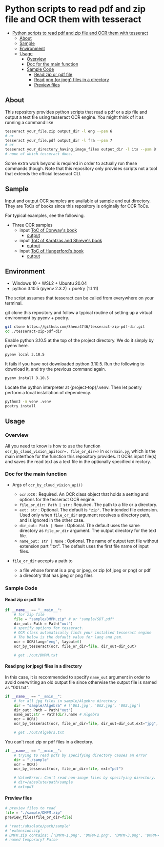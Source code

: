 # Python scripts to read pdf and zip file and OCR them with tesseract

- [Python scripts to read pdf and zip file and OCR them with tesseract](#python-scripts-to-read-pdf-and-zip-file-and-ocr-them-with-tesseract)
    - [About](#about)
    - [Sample](#sample)
    - [Environment](#environment)
    - [Usage](#usage)
        - [Overview](#overview)
        - [Doc for the main function](#doc-for-the-main-function)
        - [Sample Code](#sample-code)
            - [Read zip or pdf file](#read-zip-or-pdf-file)
            - [Read png (or jpeg) files in a directory](#read-png-or-jpeg-files-in-a-directory)
            - [Preview files](#preview-files)

## About

This repository provides python scripts that read a pdf or a zip file and output a text file using tesseract OCR engine. You might think of it as running a command like

```bash
tesseract your_file.zip output_dir -l eng --psm 6
# or 
tesseract your_file.pdf output_dir -l fra --psm 7
# or 
tesseract your_directory_having_image_files output_dir -l ita --psm 8
# none of which tesseract does.
```

Some extra work beyond is required in order to actually run these commands though. Note that this repository only provides scripts not a tool that extends the official tesseract CLI.

## Sample

Input and output OCR samples are available at [sample](/sample/) and [out](/out/) directory. They are ToCs of books since this repository is originally for OCR ToCs.

For typical examples, see the following.

- Three OCR samples
  - input [ToC of Conway's book](/sample/FA/)
    - [output](/out/FA.txt)
  - input [ToC of Karatzas and Shreve's book](/sample/BMSC.pdf)
    - [output](/out/BMSC.txt)
  - input [ToC of Hungerford's book](/sample/Algebra/)
    - [output](/out/Algebra.txt)

## Environment

- Windows 10 + WSL2 + Ubuntu 20.04
- python 3.10.5 (pyenv 2.3.2) + poetry (1.1.11)

The script assumes that tesseract can be called from everywhere on your terminal.

git clone this repository and follow a typical routine of setting up a virtual environment by pyenv + poetry.

```bash
git clone https://github.com/Shena4746/tesseract-zip-pdf-dir.git
cd ./tesseract-zip-pdf-dir
```

Enable python 3.10.5 at the top of the project directory. We do it simply by pyenv here.

```bash
pyenv local 3.10.5
```

It fails if you have not downloaded python 3.10.5. Run the following to download it, and try the previous command again.

```bash
pyenv install 3.10.5
```

Locate the python interpreter at {project-top}/.venv. Then let poetry perform a local installation of dependency.

```bash
python3 -m venv .venv
poetry install
```

## Usage

### Overview

All you need to know is how to use the function `ocr_by_cloud_vision_api(ocr=, file_or_dir=)` in `scr/main.py`, which is the main interface for the function this repository provides. It OCRs input file(s) and saves the read text as a text file in the optionally specified directory.

### Doc for the main function

- Args of `ocr_by_cloud_vision_api()`
  - `ocr:OCR` : Required. An OCR class object that holds a setting and options for the tesseract OCR engine.
  - `file_or_dir: Path | str` : Required. The path to a file or a directory.
  - `ext: str` : Optional. The default is `"zip"`. The intended file extension. Used only when `file_or_dir` argument receives a directory path, and is ignored in the other case.
  - `dir_out: Path | None` : Optional. The default uses the same directory as `file_or_dir` argument. The output directory for the text file.
  - `name_out: str | None` : Optional. The name of output text file without extension part ".txt". The default uses the first file name of input files.

- `file_or_dir` accepts a path to
  - a file whose format is a png or jpeg, or zip (of jpeg or png) or pdf
  - a direcotry that has jpeg or png files

### Sample Code

#### Read zip or pdf file

```python
if __name__ == "__main__":
    # for zip file
    file = "sample/DMPM.zip" # or "sample/SDT.pdf" 
    dir_out: Path = Path("out")
    # specify options for tesseract.
    # OCR class automatically finds your installed tesseract engine
    # The below is the default value for lang and psm.
    ocr = OCR(lang="eng", layout=6)
    ocr_by_tesseract(ocr, file_or_dir=file, dir_out=dir_out)

    # get ./out/DMPM.txt
```

#### Read png (or jpeg) files in a directory

In this case, it is recommended to specify `name_out` argument in order to avoid overwriting an old output file since otherwise the output file is named as "001.txt".

```python
if __name__ == "__main__":
    # for all jpg files in sample/Algebra directory
    dir = "sample/Algebra" # ['001.jpg', '002.jpg', '003.jpg']
    dir_out: Path = Path("out")
    name_out:str = Path(dir).name # Algebra
    ocr = OCR()
    ocr_by_tesseract(ocr, file_or_dir=file, dir_out=dir_out,ext="jpg", name_out=name_out)

    # get ./out/Algebra.txt
```

You can't read zip or pdf files in a directory.

```python
if __name__ == "__main__":
    # trying to read pdfs by specifying directory causes an error
    dir = "./sample"
    ocr = OCR()
    ocr_by_tesseract(ocr, file_or_dir=file, ext="pdf")

    # ValueError: Can't read non-image files by specifying directory.
    # dir=/absolute/path/sample
    # ext=pdf
```

#### Preview files

```python
# preview files to read
file = "./sample/DMPM.zip"
preview_files(file_or_dir=file)

# 'root:/absolute/path/sample'
# 'extension:zip'
# DMPM.zip contains: ['DMPM-1.png', 'DMPM-2.png', 'DMPM-3.png', 'DMPM-4.png', 'DMPM-5.png', 'DMPM-6.png', 'DMPM-7.png']
# named temporary? False
```
